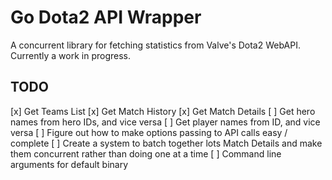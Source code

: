 Go Dota2 API Wrapper
=====================

A concurrent library for fetching statistics from Valve's Dota2 WebAPI.
Currently a work in progress.

TODO
----

[x] Get Teams List
[x] Get Match History
[x] Get Match Details
[ ] Get hero names from hero IDs, and vice versa
[ ] Get player names from ID, and vice versa
[ ] Figure out how to make options passing to API calls easy / complete
[ ] Create a system to batch together lots Match Details and make them concurrent rather than doing one at a time
[ ] Command line arguments for default binary
